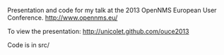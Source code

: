 Presentation and code for my talk at the 2013 OpenNMS European User Conference.
http://www.opennms.eu/

To view the presentation: http://unicolet.github.com/ouce2013

Code is in src/


